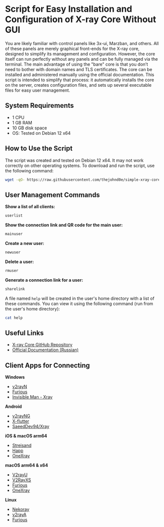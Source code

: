 # Script for Easy Installation and Configuration of X-ray Core Without GUI

You are likely familiar with control panels like 3x-ui, Marzban, and others. All of these panels are merely graphical front-ends for the X-ray core, designed to simplify its management and configuration. However, the core itself can run perfectly without any panels and can be fully managed via the terminal. The main advantage of using the "bare" core is that you don’t need to bother with domain names and TLS certificates. The core can be installed and administered manually using the official documentation. This script is intended to simplify that process: it automatically installs the core on the server, creates configuration files, and sets up several executable files for easy user management.

## System Requirements

* 1 CPU
* 1 GB RAM
* 10 GB disk space
* OS: Tested on Debian 12 x64

## How to Use the Script

The script was created and tested on Debian 12 x64. It may not work correctly on other operating systems. To download and run the script, use the following command:

```sh
wget -qO- https://raw.githubusercontent.com/thejohnd0e/simple-xray-core/refs/heads/main/xray-install | bash
```
## User Management Commands

**Show a list of all clients:**

```sh
userlist
```

**Show the connection link and QR code for the main user:**

```sh
mainuser
```

**Create a new user:**

```sh
newuser
```

**Delete a user:**

```sh
rmuser
```

**Generate a connection link for a user:**

```sh
sharelink
```

A file named `help` will be created in the user's home directory with a list of these commands. You can view it using the following command (run from the user's home directory):

```sh
cat help
```

## Useful Links

* [X-ray Core GitHub Repository](https://github.com/XTLS/Xray-core)
* [Official Documentation (Russian)](https://xtls.github.io/ru/)

## Client Apps for Connecting

**Windows**

* [v2rayN](https://github.com/2dust/v2rayN)
* [Furious](https://github.com/LorenEteval/Furious)
* [Invisible Man - Xray](https://github.com/InvisibleManVPN/InvisibleMan-XRayClient)

**Android**

* [v2rayNG](https://github.com/2dust/v2rayNG)
* [X-flutter](https://github.com/XTLS/X-flutter)
* [SaeedDev94/Xray](https://github.com/SaeedDev94/Xray)

**iOS & macOS arm64**

* [Streisand](https://apps.apple.com/app/streisand/id6450534064)
* [Happ](https://apps.apple.com/app/happ-proxy-utility/id6504287215)
* [OneXray](https://github.com/OneXray/OneXray)

**macOS arm64 & x64**

* [V2rayU](https://github.com/yanue/V2rayU)
* [V2RayXS](https://github.com/tzmax/V2RayXS)
* [Furious](https://github.com/LorenEteval/Furious)
* [OneXray](https://github.com/OneXray/OneXray)

**Linux**

* [Nekoray](https://github.com/MatsuriDayo/nekoray)
* [v2rayA](https://github.com/v2rayA/v2rayA)
* [Furious](https://github.com/LorenEteval/Furious)
